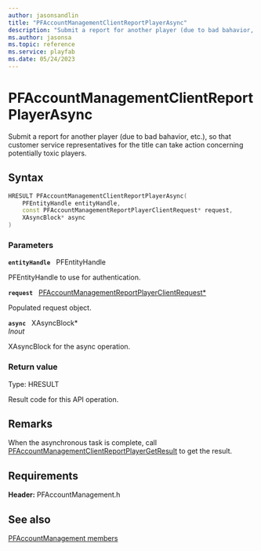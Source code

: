 ```yaml
---
author: jasonsandlin
title: "PFAccountManagementClientReportPlayerAsync"
description: "Submit a report for another player (due to bad bahavior, etc.), so that customer service representatives for the title can take action concerning potentially toxic players."
ms.author: jasonsa
ms.topic: reference
ms.service: playfab
ms.date: 05/24/2023
---
```


# PFAccountManagementClientReportPlayerAsync  

Submit a report for another player (due to bad bahavior, etc.), so that customer service representatives for the title can take action concerning potentially toxic players.  

## Syntax  
  
```cpp
HRESULT PFAccountManagementClientReportPlayerAsync(  
    PFEntityHandle entityHandle,  
    const PFAccountManagementReportPlayerClientRequest* request,  
    XAsyncBlock* async  
)  
```  
  
### Parameters  
  
**`entityHandle`** &nbsp; PFEntityHandle  
  
PFEntityHandle to use for authentication.  
  
**`request`** &nbsp; [PFAccountManagementReportPlayerClientRequest*](../../pfaccountmanagementtypes/structs/pfaccountmanagementreportplayerclientrequest.md)  
  
Populated request object.  
  
**`async`** &nbsp; XAsyncBlock*  
*_Inout_*  
  
XAsyncBlock for the async operation.  
  
  
### Return value
Type: HRESULT
  
Result code for this API operation.
  
## Remarks  
  
When the asynchronous task is complete, call [PFAccountManagementClientReportPlayerGetResult](pfaccountmanagementclientreportplayergetresult.md) to get the result.
  
## Requirements  
  
**Header:** PFAccountManagement.h
  
## See also  
[PFAccountManagement members](../pfaccountmanagement_members.md)  

  
  
